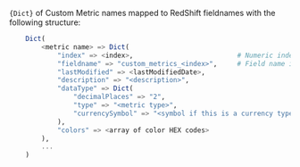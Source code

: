 `{Dict}` of Custom Metric names mapped to RedShift fieldnames with the following structure:

```julia
    Dict(
        <metric name> => Dict(
            "index" => <index>,                          # Numeric index
            "fieldname" => "custom_metrics_<index>",     # Field name in dswb tables
            "lastModified" => <lastModifiedDate>,
            "description" => "<description>",
            "dataType" => Dict(
                "decimalPlaces" => "2",
                "type" => "<metric type>",
                "currencySymbol" => "<symbol if this is a currency type>"
            ),
            "colors" => <array of color HEX codes>
        ),
        ...
    )
```
